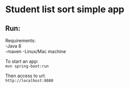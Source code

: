 # Student list sort simple app

## Run:

Requirements:\
-Java 8\
-maven 
-Linux/Mac machine

To start an app:\
`mvn spring-boot:run`

Then access to url: \
`http://localhost:8080`
